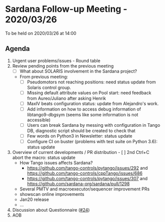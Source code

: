 # Sardana Follow-up Meeting - 2020/03/26

To be held on 2020/03/26 at 14:00

## Agenda

1. Urgent user problems/issues - Round table
2. Review pending points from the previous meeting
    - [ ] What about SOLARIS involvement in the Sardana project?
    - From previous meeting:
        - [ ] Pseudomotors not reaching positions: need status update from Solaris control group.
        - [ ] Missing default attribute values on Pool start: need feedback from Aureo/Juliano after asking Henrik
        - [ ] MaxIV beats configuration status: update from  Alejandro's work.
        - [ ] Add information on how to access debug information of libtango9-dbgsym (seems like some information is not accessible)
        - [ ] Users can break Sardana by messing with configuration in Tango DB, diagnostic script should be created to check that
        - [ ] Few words on Python3 in Newsletter: status update
        - [ ] Configure CI on buster (problems with test suite on Python 3.6): status update
3. Overview of current developments / PR distribution
        - [ ] 2nd Ctrl+C abort the macro: status update
    * How Tango issues affects Sardana?
        * https://github.com/tango-controls/pytango/issues/292 and https://github.com/tango-controls/cppTango/issues/686
        * https://github.com/tango-controls/pytango/issues/307 and https://github.com/sardana-org/sardana/pull/1298
    * Several PMTV and macroexecutor/sequencer improvement PRs
    * showscan online improvements
    * Jan20 release
    * ...
4. Discussion about Questionnaire ([#24](https://github.com/sardana-org/sardana-followup/issues/24))
5. AOB
